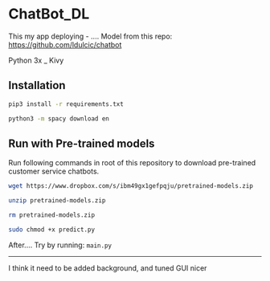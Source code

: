 # ChatBot_DL

This my app deploying - .... Model from this repo: https://github.com/ldulcic/chatbot

Python 3x _ Kivy

## Installation
```bash
pip3 install -r requirements.txt

python3 -m spacy download en

```

## Run with Pre-trained models
Run following commands in root of this repository to download pre-trained customer service chatbots.
```bash
wget https://www.dropbox.com/s/ibm49gx1gefpqju/pretrained-models.zip

unzip pretrained-models.zip

rm pretrained-models.zip

sudo chmod +x predict.py
```
After....
Try by running: `main.py`

_____________________
I think it need to be added background,
and tuned GUI nicer
